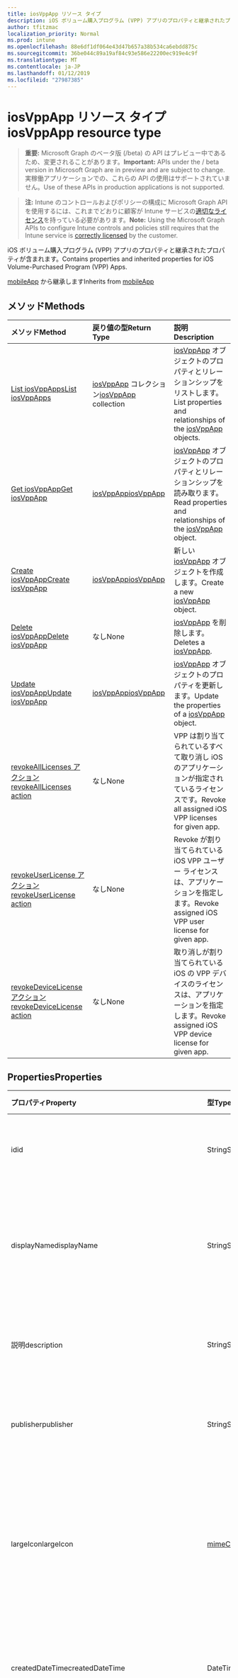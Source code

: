 ```yaml
---
title: iosVppApp リソース タイプ
description: iOS ボリューム購入プログラム (VPP) アプリのプロパティと継承されたプロパティが含まれます。
author: tfitzmac
localization_priority: Normal
ms.prod: intune
ms.openlocfilehash: 88e6df1df064e43d47b657a38b534ca6ebdd875c
ms.sourcegitcommit: 36be044c89a19af84c93e586e22200ec919e4c9f
ms.translationtype: MT
ms.contentlocale: ja-JP
ms.lasthandoff: 01/12/2019
ms.locfileid: "27987385"
---
```

# <a name="iosvppapp-resource-type"></a><span data-ttu-id="215b9-103">iosVppApp リソース タイプ</span><span class="sxs-lookup"><span data-stu-id="215b9-103">iosVppApp resource type</span></span>

> <span data-ttu-id="215b9-104">**重要:** Microsoft Graph のベータ版 (/beta) の API はプレビュー中であるため、変更されることがあります。</span><span class="sxs-lookup"><span data-stu-id="215b9-104">**Important:** APIs under the / beta version in Microsoft Graph are in preview and are subject to change.</span></span> <span data-ttu-id="215b9-105">実稼働アプリケーションでの、これらの API の使用はサポートされていません。</span><span class="sxs-lookup"><span data-stu-id="215b9-105">Use of these APIs in production applications is not supported.</span></span>

> <span data-ttu-id="215b9-106">**注:** Intune のコントロールおよびポリシーの構成に Microsoft Graph API を使用するには、これまでどおりに顧客が Intune サービスの[適切なライセンス](https://go.microsoft.com/fwlink/?linkid=839381)を持っている必要があります。</span><span class="sxs-lookup"><span data-stu-id="215b9-106">**Note:** Using the Microsoft Graph APIs to configure Intune controls and policies still requires that the Intune service is [correctly licensed](https://go.microsoft.com/fwlink/?linkid=839381) by the customer.</span></span>

<span data-ttu-id="215b9-107">iOS ボリューム購入プログラム (VPP) アプリのプロパティと継承されたプロパティが含まれます。</span><span class="sxs-lookup"><span data-stu-id="215b9-107">Contains properties and inherited properties for iOS Volume-Purchased Program (VPP) Apps.</span></span>

<span data-ttu-id="215b9-108">[mobileApp](../resources/intune-apps-mobileapp.md) から継承します</span><span class="sxs-lookup"><span data-stu-id="215b9-108">Inherits from [mobileApp](../resources/intune-apps-mobileapp.md)</span></span>

## <a name="methods"></a><span data-ttu-id="215b9-109">メソッド</span><span class="sxs-lookup"><span data-stu-id="215b9-109">Methods</span></span>
|<span data-ttu-id="215b9-110">メソッド</span><span class="sxs-lookup"><span data-stu-id="215b9-110">Method</span></span>|<span data-ttu-id="215b9-111">戻り値の型</span><span class="sxs-lookup"><span data-stu-id="215b9-111">Return Type</span></span>|<span data-ttu-id="215b9-112">説明</span><span class="sxs-lookup"><span data-stu-id="215b9-112">Description</span></span>|
|:---|:---|:---|
|[<span data-ttu-id="215b9-113">List iosVppApps</span><span class="sxs-lookup"><span data-stu-id="215b9-113">List iosVppApps</span></span>](../api/intune-apps-iosvppapp-list.md)|<span data-ttu-id="215b9-114">[iosVppApp](../resources/intune-apps-iosvppapp.md) コレクション</span><span class="sxs-lookup"><span data-stu-id="215b9-114">[iosVppApp](../resources/intune-apps-iosvppapp.md) collection</span></span>|<span data-ttu-id="215b9-115">[iosVppApp](../resources/intune-apps-iosvppapp.md) オブジェクトのプロパティとリレーションシップをリストします。</span><span class="sxs-lookup"><span data-stu-id="215b9-115">List properties and relationships of the [iosVppApp](../resources/intune-apps-iosvppapp.md) objects.</span></span>|
|[<span data-ttu-id="215b9-116">Get iosVppApp</span><span class="sxs-lookup"><span data-stu-id="215b9-116">Get iosVppApp</span></span>](../api/intune-apps-iosvppapp-get.md)|[<span data-ttu-id="215b9-117">iosVppApp</span><span class="sxs-lookup"><span data-stu-id="215b9-117">iosVppApp</span></span>](../resources/intune-apps-iosvppapp.md)|<span data-ttu-id="215b9-118">[iosVppApp](../resources/intune-apps-iosvppapp.md) オブジェクトのプロパティとリレーションシップを読み取ります。</span><span class="sxs-lookup"><span data-stu-id="215b9-118">Read properties and relationships of the [iosVppApp](../resources/intune-apps-iosvppapp.md) object.</span></span>|
|[<span data-ttu-id="215b9-119">Create iosVppApp</span><span class="sxs-lookup"><span data-stu-id="215b9-119">Create iosVppApp</span></span>](../api/intune-apps-iosvppapp-create.md)|[<span data-ttu-id="215b9-120">iosVppApp</span><span class="sxs-lookup"><span data-stu-id="215b9-120">iosVppApp</span></span>](../resources/intune-apps-iosvppapp.md)|<span data-ttu-id="215b9-121">新しい [iosVppApp](../resources/intune-apps-iosvppapp.md) オブジェクトを作成します。</span><span class="sxs-lookup"><span data-stu-id="215b9-121">Create a new [iosVppApp](../resources/intune-apps-iosvppapp.md) object.</span></span>|
|[<span data-ttu-id="215b9-122">Delete iosVppApp</span><span class="sxs-lookup"><span data-stu-id="215b9-122">Delete iosVppApp</span></span>](../api/intune-apps-iosvppapp-delete.md)|<span data-ttu-id="215b9-123">なし</span><span class="sxs-lookup"><span data-stu-id="215b9-123">None</span></span>|<span data-ttu-id="215b9-124">[iosVppApp](../resources/intune-apps-iosvppapp.md) を削除します。</span><span class="sxs-lookup"><span data-stu-id="215b9-124">Deletes a [iosVppApp](../resources/intune-apps-iosvppapp.md).</span></span>|
|[<span data-ttu-id="215b9-125">Update iosVppApp</span><span class="sxs-lookup"><span data-stu-id="215b9-125">Update iosVppApp</span></span>](../api/intune-apps-iosvppapp-update.md)|[<span data-ttu-id="215b9-126">iosVppApp</span><span class="sxs-lookup"><span data-stu-id="215b9-126">iosVppApp</span></span>](../resources/intune-apps-iosvppapp.md)|<span data-ttu-id="215b9-127">[iosVppApp](../resources/intune-apps-iosvppapp.md) オブジェクトのプロパティを更新します。</span><span class="sxs-lookup"><span data-stu-id="215b9-127">Update the properties of a [iosVppApp](../resources/intune-apps-iosvppapp.md) object.</span></span>|
|[<span data-ttu-id="215b9-128">revokeAllLicenses アクション</span><span class="sxs-lookup"><span data-stu-id="215b9-128">revokeAllLicenses action</span></span>](../api/intune-apps-iosvppapp-revokealllicenses.md)|<span data-ttu-id="215b9-129">なし</span><span class="sxs-lookup"><span data-stu-id="215b9-129">None</span></span>|<span data-ttu-id="215b9-130">VPP は割り当てられているすべて取り消し iOS のアプリケーションが指定されているライセンスです。</span><span class="sxs-lookup"><span data-stu-id="215b9-130">Revoke all assigned iOS VPP licenses for given app.</span></span>|
|[<span data-ttu-id="215b9-131">revokeUserLicense アクション</span><span class="sxs-lookup"><span data-stu-id="215b9-131">revokeUserLicense action</span></span>](../api/intune-apps-iosvppapp-revokeuserlicense.md)|<span data-ttu-id="215b9-132">なし</span><span class="sxs-lookup"><span data-stu-id="215b9-132">None</span></span>|<span data-ttu-id="215b9-133">Revoke が割り当てられている iOS VPP ユーザー ライセンスは、アプリケーションを指定します。</span><span class="sxs-lookup"><span data-stu-id="215b9-133">Revoke assigned iOS VPP user license for given app.</span></span>|
|[<span data-ttu-id="215b9-134">revokeDeviceLicense アクション</span><span class="sxs-lookup"><span data-stu-id="215b9-134">revokeDeviceLicense action</span></span>](../api/intune-apps-iosvppapp-revokedevicelicense.md)|<span data-ttu-id="215b9-135">なし</span><span class="sxs-lookup"><span data-stu-id="215b9-135">None</span></span>|<span data-ttu-id="215b9-136">取り消しが割り当てられている iOS の VPP デバイスのライセンスは、アプリケーションを指定します。</span><span class="sxs-lookup"><span data-stu-id="215b9-136">Revoke assigned iOS VPP device license for given app.</span></span>|

## <a name="properties"></a><span data-ttu-id="215b9-137">Properties</span><span class="sxs-lookup"><span data-stu-id="215b9-137">Properties</span></span>
|<span data-ttu-id="215b9-138">プロパティ</span><span class="sxs-lookup"><span data-stu-id="215b9-138">Property</span></span>|<span data-ttu-id="215b9-139">型</span><span class="sxs-lookup"><span data-stu-id="215b9-139">Type</span></span>|<span data-ttu-id="215b9-140">説明</span><span class="sxs-lookup"><span data-stu-id="215b9-140">Description</span></span>|
|:---|:---|:---|
|<span data-ttu-id="215b9-141">id</span><span class="sxs-lookup"><span data-stu-id="215b9-141">id</span></span>|<span data-ttu-id="215b9-142">String</span><span class="sxs-lookup"><span data-stu-id="215b9-142">String</span></span>|<span data-ttu-id="215b9-143">エンティティのキー。</span><span class="sxs-lookup"><span data-stu-id="215b9-143">Key of the entity.</span></span> <span data-ttu-id="215b9-144">[mobileApp](../resources/intune-apps-mobileapp.md) から継承します</span><span class="sxs-lookup"><span data-stu-id="215b9-144">Inherited from [mobileApp](../resources/intune-apps-mobileapp.md)</span></span>|
|<span data-ttu-id="215b9-145">displayName</span><span class="sxs-lookup"><span data-stu-id="215b9-145">displayName</span></span>|<span data-ttu-id="215b9-146">String</span><span class="sxs-lookup"><span data-stu-id="215b9-146">String</span></span>|<span data-ttu-id="215b9-147">管理者が提供またはインポートしたアプリのタイトル。</span><span class="sxs-lookup"><span data-stu-id="215b9-147">The admin provided or imported title of the app.</span></span> <span data-ttu-id="215b9-148">[mobileApp](../resources/intune-apps-mobileapp.md) から継承します</span><span class="sxs-lookup"><span data-stu-id="215b9-148">Inherited from [mobileApp](../resources/intune-apps-mobileapp.md)</span></span>|
|<span data-ttu-id="215b9-149">説明</span><span class="sxs-lookup"><span data-stu-id="215b9-149">description</span></span>|<span data-ttu-id="215b9-150">String</span><span class="sxs-lookup"><span data-stu-id="215b9-150">String</span></span>|<span data-ttu-id="215b9-151">アプリの説明。</span><span class="sxs-lookup"><span data-stu-id="215b9-151">The description of the app.</span></span> <span data-ttu-id="215b9-152">[mobileApp](../resources/intune-apps-mobileapp.md) から継承します</span><span class="sxs-lookup"><span data-stu-id="215b9-152">Inherited from [mobileApp](../resources/intune-apps-mobileapp.md)</span></span>|
|<span data-ttu-id="215b9-153">publisher</span><span class="sxs-lookup"><span data-stu-id="215b9-153">publisher</span></span>|<span data-ttu-id="215b9-154">String</span><span class="sxs-lookup"><span data-stu-id="215b9-154">String</span></span>|<span data-ttu-id="215b9-155">アプリの発行元。</span><span class="sxs-lookup"><span data-stu-id="215b9-155">The publisher of the app.</span></span> <span data-ttu-id="215b9-156">[mobileApp](../resources/intune-apps-mobileapp.md) から継承します</span><span class="sxs-lookup"><span data-stu-id="215b9-156">Inherited from [mobileApp](../resources/intune-apps-mobileapp.md)</span></span>|
|<span data-ttu-id="215b9-157">largeIcon</span><span class="sxs-lookup"><span data-stu-id="215b9-157">largeIcon</span></span>|[<span data-ttu-id="215b9-158">mimeContent</span><span class="sxs-lookup"><span data-stu-id="215b9-158">mimeContent</span></span>](../resources/intune-shared-mimecontent.md)|<span data-ttu-id="215b9-159">アプリの詳細に表示され、アイコンのアップロードに使用される大きなアイコン。</span><span class="sxs-lookup"><span data-stu-id="215b9-159">The large icon, to be displayed in the app details and used for upload of the icon.</span></span> <span data-ttu-id="215b9-160">[mobileApp](../resources/intune-apps-mobileapp.md) から継承します</span><span class="sxs-lookup"><span data-stu-id="215b9-160">Inherited from [mobileApp](../resources/intune-apps-mobileapp.md)</span></span>|
|<span data-ttu-id="215b9-161">createdDateTime</span><span class="sxs-lookup"><span data-stu-id="215b9-161">createdDateTime</span></span>|<span data-ttu-id="215b9-162">DateTimeOffset</span><span class="sxs-lookup"><span data-stu-id="215b9-162">DateTimeOffset</span></span>|<span data-ttu-id="215b9-163">アプリが作成された日時。</span><span class="sxs-lookup"><span data-stu-id="215b9-163">The date and time the app was created.</span></span> <span data-ttu-id="215b9-164">[mobileApp](../resources/intune-apps-mobileapp.md) から継承します</span><span class="sxs-lookup"><span data-stu-id="215b9-164">Inherited from [mobileApp](../resources/intune-apps-mobileapp.md)</span></span>|
|<span data-ttu-id="215b9-165">lastModifiedDateTime</span><span class="sxs-lookup"><span data-stu-id="215b9-165">lastModifiedDateTime</span></span>|<span data-ttu-id="215b9-166">DateTimeOffset</span><span class="sxs-lookup"><span data-stu-id="215b9-166">DateTimeOffset</span></span>|<span data-ttu-id="215b9-167">アプリが最後に変更された日時。</span><span class="sxs-lookup"><span data-stu-id="215b9-167">The date and time the app was last modified.</span></span> <span data-ttu-id="215b9-168">[mobileApp](../resources/intune-apps-mobileapp.md) から継承します</span><span class="sxs-lookup"><span data-stu-id="215b9-168">Inherited from [mobileApp](../resources/intune-apps-mobileapp.md)</span></span>|
|<span data-ttu-id="215b9-169">isFeatured</span><span class="sxs-lookup"><span data-stu-id="215b9-169">isFeatured</span></span>|<span data-ttu-id="215b9-170">Boolean</span><span class="sxs-lookup"><span data-stu-id="215b9-170">Boolean</span></span>|<span data-ttu-id="215b9-171">アプリが管理者のおすすめとしてマークされたかどうかを示す値。[mobileApp](../resources/intune-apps-mobileapp.md) から継承します</span><span class="sxs-lookup"><span data-stu-id="215b9-171">The value indicating whether the app is marked as featured by the admin. Inherited from [mobileApp](../resources/intune-apps-mobileapp.md)</span></span>|
|<span data-ttu-id="215b9-172">privacyInformationUrl</span><span class="sxs-lookup"><span data-stu-id="215b9-172">privacyInformationUrl</span></span>|<span data-ttu-id="215b9-173">String</span><span class="sxs-lookup"><span data-stu-id="215b9-173">String</span></span>|<span data-ttu-id="215b9-174">プライバシーに関する声明の URL。</span><span class="sxs-lookup"><span data-stu-id="215b9-174">The privacy statement Url.</span></span> <span data-ttu-id="215b9-175">[mobileApp](../resources/intune-apps-mobileapp.md) から継承します</span><span class="sxs-lookup"><span data-stu-id="215b9-175">Inherited from [mobileApp](../resources/intune-apps-mobileapp.md)</span></span>|
|<span data-ttu-id="215b9-176">informationUrl</span><span class="sxs-lookup"><span data-stu-id="215b9-176">informationUrl</span></span>|<span data-ttu-id="215b9-177">String</span><span class="sxs-lookup"><span data-stu-id="215b9-177">String</span></span>|<span data-ttu-id="215b9-178">詳細情報の URL。</span><span class="sxs-lookup"><span data-stu-id="215b9-178">The more information Url.</span></span> <span data-ttu-id="215b9-179">[mobileApp](../resources/intune-apps-mobileapp.md) から継承します</span><span class="sxs-lookup"><span data-stu-id="215b9-179">Inherited from [mobileApp](../resources/intune-apps-mobileapp.md)</span></span>|
|<span data-ttu-id="215b9-180">owner</span><span class="sxs-lookup"><span data-stu-id="215b9-180">owner</span></span>|<span data-ttu-id="215b9-181">String</span><span class="sxs-lookup"><span data-stu-id="215b9-181">String</span></span>|<span data-ttu-id="215b9-182">アプリの所有者。</span><span class="sxs-lookup"><span data-stu-id="215b9-182">The owner of the app.</span></span> <span data-ttu-id="215b9-183">[mobileApp](../resources/intune-apps-mobileapp.md) から継承します</span><span class="sxs-lookup"><span data-stu-id="215b9-183">Inherited from [mobileApp](../resources/intune-apps-mobileapp.md)</span></span>|
|<span data-ttu-id="215b9-184">developer</span><span class="sxs-lookup"><span data-stu-id="215b9-184">developer</span></span>|<span data-ttu-id="215b9-185">String</span><span class="sxs-lookup"><span data-stu-id="215b9-185">String</span></span>|<span data-ttu-id="215b9-186">アプリの開発者。</span><span class="sxs-lookup"><span data-stu-id="215b9-186">The developer of the app.</span></span> <span data-ttu-id="215b9-187">[mobileApp](../resources/intune-apps-mobileapp.md) から継承します</span><span class="sxs-lookup"><span data-stu-id="215b9-187">Inherited from [mobileApp](../resources/intune-apps-mobileapp.md)</span></span>|
|<span data-ttu-id="215b9-188">notes</span><span class="sxs-lookup"><span data-stu-id="215b9-188">notes</span></span>|<span data-ttu-id="215b9-189">String</span><span class="sxs-lookup"><span data-stu-id="215b9-189">String</span></span>|<span data-ttu-id="215b9-190">アプリ用のメモ。</span><span class="sxs-lookup"><span data-stu-id="215b9-190">Notes for the app.</span></span> <span data-ttu-id="215b9-191">[mobileApp](../resources/intune-apps-mobileapp.md) から継承します</span><span class="sxs-lookup"><span data-stu-id="215b9-191">Inherited from [mobileApp](../resources/intune-apps-mobileapp.md)</span></span>|
|<span data-ttu-id="215b9-192">uploadState</span><span class="sxs-lookup"><span data-stu-id="215b9-192">uploadState</span></span>|<span data-ttu-id="215b9-193">Int32</span><span class="sxs-lookup"><span data-stu-id="215b9-193">Int32</span></span>|<span data-ttu-id="215b9-194">アップロードの状態です。</span><span class="sxs-lookup"><span data-stu-id="215b9-194">The upload state.</span></span> <span data-ttu-id="215b9-195">[mobileApp](../resources/intune-apps-mobileapp.md) から継承します</span><span class="sxs-lookup"><span data-stu-id="215b9-195">Inherited from [mobileApp](../resources/intune-apps-mobileapp.md)</span></span>|
|<span data-ttu-id="215b9-196">publishingState</span><span class="sxs-lookup"><span data-stu-id="215b9-196">publishingState</span></span>|[<span data-ttu-id="215b9-197">mobileAppPublishingState</span><span class="sxs-lookup"><span data-stu-id="215b9-197">mobileAppPublishingState</span></span>](../resources/intune-apps-mobileapppublishingstate.md)|<span data-ttu-id="215b9-198">アプリの発行の状態。</span><span class="sxs-lookup"><span data-stu-id="215b9-198">The publishing state for the app.</span></span> <span data-ttu-id="215b9-199">アプリが発行されていない限り、アプリを割り当てることができません。</span><span class="sxs-lookup"><span data-stu-id="215b9-199">The app cannot be assigned unless the app is published.</span></span> <span data-ttu-id="215b9-200">[MobileApp](../resources/intune-apps-mobileapp.md)から継承されます。</span><span class="sxs-lookup"><span data-stu-id="215b9-200">Inherited from [mobileApp](../resources/intune-apps-mobileapp.md).</span></span> <span data-ttu-id="215b9-201">可能な値は、`notPublished`、`processing`、`published` です。</span><span class="sxs-lookup"><span data-stu-id="215b9-201">Possible values are: `notPublished`, `processing`, `published`.</span></span>|
|<span data-ttu-id="215b9-202">usedLicenseCount</span><span class="sxs-lookup"><span data-stu-id="215b9-202">usedLicenseCount</span></span>|<span data-ttu-id="215b9-203">Int32</span><span class="sxs-lookup"><span data-stu-id="215b9-203">Int32</span></span>|<span data-ttu-id="215b9-204">使用中の VPP ライセンスの数。</span><span class="sxs-lookup"><span data-stu-id="215b9-204">The number of VPP licenses in use.</span></span>|
|<span data-ttu-id="215b9-205">totalLicenseCount</span><span class="sxs-lookup"><span data-stu-id="215b9-205">totalLicenseCount</span></span>|<span data-ttu-id="215b9-206">Int32</span><span class="sxs-lookup"><span data-stu-id="215b9-206">Int32</span></span>|<span data-ttu-id="215b9-207">VPP ライセンスの総数。</span><span class="sxs-lookup"><span data-stu-id="215b9-207">The total number of VPP licenses.</span></span>|
|<span data-ttu-id="215b9-208">releaseDateTime</span><span class="sxs-lookup"><span data-stu-id="215b9-208">releaseDateTime</span></span>|<span data-ttu-id="215b9-209">DateTimeOffset</span><span class="sxs-lookup"><span data-stu-id="215b9-209">DateTimeOffset</span></span>|<span data-ttu-id="215b9-210">VPP アプリケーションのリリースの日時。</span><span class="sxs-lookup"><span data-stu-id="215b9-210">The VPP application release date and time.</span></span>|
|<span data-ttu-id="215b9-211">appStoreUrl</span><span class="sxs-lookup"><span data-stu-id="215b9-211">appStoreUrl</span></span>|<span data-ttu-id="215b9-212">String</span><span class="sxs-lookup"><span data-stu-id="215b9-212">String</span></span>|<span data-ttu-id="215b9-213">ストアの URL。</span><span class="sxs-lookup"><span data-stu-id="215b9-213">The store URL.</span></span>|
|<span data-ttu-id="215b9-214">licensingType</span><span class="sxs-lookup"><span data-stu-id="215b9-214">licensingType</span></span>|[<span data-ttu-id="215b9-215">vppLicensingType</span><span class="sxs-lookup"><span data-stu-id="215b9-215">vppLicensingType</span></span>](../resources/intune-apps-vpplicensingtype.md)|<span data-ttu-id="215b9-216">サポートされているライセンスの種類。</span><span class="sxs-lookup"><span data-stu-id="215b9-216">The supported License Type.</span></span>|
|<span data-ttu-id="215b9-217">applicableDeviceType</span><span class="sxs-lookup"><span data-stu-id="215b9-217">applicableDeviceType</span></span>|[<span data-ttu-id="215b9-218">iosDeviceType</span><span class="sxs-lookup"><span data-stu-id="215b9-218">iosDeviceType</span></span>](../resources/intune-apps-iosdevicetype.md)|<span data-ttu-id="215b9-219">該当する iOS デバイスの種類。</span><span class="sxs-lookup"><span data-stu-id="215b9-219">The applicable iOS Device Type.</span></span>|
|<span data-ttu-id="215b9-220">vppTokenOrganizationName</span><span class="sxs-lookup"><span data-stu-id="215b9-220">vppTokenOrganizationName</span></span>|<span data-ttu-id="215b9-221">String</span><span class="sxs-lookup"><span data-stu-id="215b9-221">String</span></span>|<span data-ttu-id="215b9-222">Apple Volume Purchase Program のトークンに関連付けられている組織</span><span class="sxs-lookup"><span data-stu-id="215b9-222">The organization associated with the Apple Volume Purchase Program Token</span></span>|
|<span data-ttu-id="215b9-223">vppTokenAccountType</span><span class="sxs-lookup"><span data-stu-id="215b9-223">vppTokenAccountType</span></span>|[<span data-ttu-id="215b9-224">vppTokenAccountType</span><span class="sxs-lookup"><span data-stu-id="215b9-224">vppTokenAccountType</span></span>](../resources/intune-shared-vpptokenaccounttype.md)|<span data-ttu-id="215b9-225">特定の Apple Volume Purchase Program のトークンが関連付けられている、ボリューム購入プログラムの種類。</span><span class="sxs-lookup"><span data-stu-id="215b9-225">The type of volume purchase program which the given Apple Volume Purchase Program Token is associated with.</span></span> <span data-ttu-id="215b9-226">可能な値は、`business`、`education` です。</span><span class="sxs-lookup"><span data-stu-id="215b9-226">Possible values are: `business`, `education`.</span></span> <span data-ttu-id="215b9-227">可能な値は、`business`、`education` です。</span><span class="sxs-lookup"><span data-stu-id="215b9-227">Possible values are: `business`, `education`.</span></span>|
|<span data-ttu-id="215b9-228">vppTokenAppleId</span><span class="sxs-lookup"><span data-stu-id="215b9-228">vppTokenAppleId</span></span>|<span data-ttu-id="215b9-229">String</span><span class="sxs-lookup"><span data-stu-id="215b9-229">String</span></span>|<span data-ttu-id="215b9-230">特定の Apple ボリューム購入プログラムのトークンに関連付けられている Apple ID。</span><span class="sxs-lookup"><span data-stu-id="215b9-230">The Apple Id associated with the given Apple Volume Purchase Program Token.</span></span>|
|<span data-ttu-id="215b9-231">bundleId</span><span class="sxs-lookup"><span data-stu-id="215b9-231">bundleId</span></span>|<span data-ttu-id="215b9-232">String</span><span class="sxs-lookup"><span data-stu-id="215b9-232">String</span></span>|<span data-ttu-id="215b9-233">ID 名。</span><span class="sxs-lookup"><span data-stu-id="215b9-233">The Identity Name.</span></span>|
|<span data-ttu-id="215b9-234">vppTokenId</span><span class="sxs-lookup"><span data-stu-id="215b9-234">vppTokenId</span></span>|<span data-ttu-id="215b9-235">String</span><span class="sxs-lookup"><span data-stu-id="215b9-235">String</span></span>|<span data-ttu-id="215b9-236">このアプリケーションに関連付けられている VPP トークンの識別子です。</span><span class="sxs-lookup"><span data-stu-id="215b9-236">Identifier of the VPP token associated with this app.</span></span>|
|<span data-ttu-id="215b9-237">revokeLicenseActionResults</span><span class="sxs-lookup"><span data-stu-id="215b9-237">revokeLicenseActionResults</span></span>|<span data-ttu-id="215b9-238">[iosVppAppRevokeLicensesActionResult](../resources/intune-apps-iosvppapprevokelicensesactionresult.md)コレクション</span><span class="sxs-lookup"><span data-stu-id="215b9-238">[iosVppAppRevokeLicensesActionResult](../resources/intune-apps-iosvppapprevokelicensesactionresult.md) collection</span></span>|<span data-ttu-id="215b9-239">結果は、このアプリケーションについてのライセンスを失効します。</span><span class="sxs-lookup"><span data-stu-id="215b9-239">Results of revoke license actions on this app.</span></span>|

## <a name="relationships"></a><span data-ttu-id="215b9-240">リレーションシップ</span><span class="sxs-lookup"><span data-stu-id="215b9-240">Relationships</span></span>
|<span data-ttu-id="215b9-241">リレーションシップ</span><span class="sxs-lookup"><span data-stu-id="215b9-241">Relationship</span></span>|<span data-ttu-id="215b9-242">型</span><span class="sxs-lookup"><span data-stu-id="215b9-242">Type</span></span>|<span data-ttu-id="215b9-243">説明</span><span class="sxs-lookup"><span data-stu-id="215b9-243">Description</span></span>|
|:---|:---|:---|
|<span data-ttu-id="215b9-244">categories</span><span class="sxs-lookup"><span data-stu-id="215b9-244">categories</span></span>|<span data-ttu-id="215b9-245">[mobileAppCategory](../resources/intune-apps-mobileappcategory.md) コレクション</span><span class="sxs-lookup"><span data-stu-id="215b9-245">[mobileAppCategory](../resources/intune-apps-mobileappcategory.md) collection</span></span>|<span data-ttu-id="215b9-246">このアプリのカテゴリのリスト。</span><span class="sxs-lookup"><span data-stu-id="215b9-246">The list of categories for this app.</span></span> <span data-ttu-id="215b9-247">[mobileApp](../resources/intune-apps-mobileapp.md) から継承します</span><span class="sxs-lookup"><span data-stu-id="215b9-247">Inherited from [mobileApp](../resources/intune-apps-mobileapp.md)</span></span>|
|<span data-ttu-id="215b9-248">assignments</span><span class="sxs-lookup"><span data-stu-id="215b9-248">assignments</span></span>|<span data-ttu-id="215b9-249">[mobileAppAssignment](../resources/intune-apps-mobileappassignment.md) コレクション</span><span class="sxs-lookup"><span data-stu-id="215b9-249">[mobileAppAssignment](../resources/intune-apps-mobileappassignment.md) collection</span></span>|<span data-ttu-id="215b9-250">このモバイル アプリのグループ割り当てのリスト。</span><span class="sxs-lookup"><span data-stu-id="215b9-250">The list of group assignments for this mobile app.</span></span> <span data-ttu-id="215b9-251">[mobileApp](../resources/intune-apps-mobileapp.md) から継承します</span><span class="sxs-lookup"><span data-stu-id="215b9-251">Inherited from [mobileApp](../resources/intune-apps-mobileapp.md)</span></span>|
|<span data-ttu-id="215b9-252">installSummary</span><span class="sxs-lookup"><span data-stu-id="215b9-252">installSummary</span></span>|[<span data-ttu-id="215b9-253">mobileAppInstallSummary</span><span class="sxs-lookup"><span data-stu-id="215b9-253">mobileAppInstallSummary</span></span>](../resources/intune-apps-mobileappinstallsummary.md)|<span data-ttu-id="215b9-254">モバイル アプリ インストール概要です。</span><span class="sxs-lookup"><span data-stu-id="215b9-254">Mobile App Install Summary.</span></span> <span data-ttu-id="215b9-255">[mobileApp](../resources/intune-apps-mobileapp.md) から継承します</span><span class="sxs-lookup"><span data-stu-id="215b9-255">Inherited from [mobileApp](../resources/intune-apps-mobileapp.md)</span></span>|
|<span data-ttu-id="215b9-256">deviceStatuses</span><span class="sxs-lookup"><span data-stu-id="215b9-256">deviceStatuses</span></span>|<span data-ttu-id="215b9-257">[mobileAppInstallStatus](../resources/intune-apps-mobileappinstallstatus.md)コレクション</span><span class="sxs-lookup"><span data-stu-id="215b9-257">[mobileAppInstallStatus](../resources/intune-apps-mobileappinstallstatus.md) collection</span></span>|<span data-ttu-id="215b9-258">このモバイル アプリケーションのインストール状況の一覧です。</span><span class="sxs-lookup"><span data-stu-id="215b9-258">The list of installation states for this mobile app.</span></span> <span data-ttu-id="215b9-259">[mobileApp](../resources/intune-apps-mobileapp.md) から継承します</span><span class="sxs-lookup"><span data-stu-id="215b9-259">Inherited from [mobileApp](../resources/intune-apps-mobileapp.md)</span></span>|
|<span data-ttu-id="215b9-260">userStatuses</span><span class="sxs-lookup"><span data-stu-id="215b9-260">userStatuses</span></span>|<span data-ttu-id="215b9-261">[userAppInstallStatus](../resources/intune-apps-userappinstallstatus.md)コレクション</span><span class="sxs-lookup"><span data-stu-id="215b9-261">[userAppInstallStatus](../resources/intune-apps-userappinstallstatus.md) collection</span></span>|<span data-ttu-id="215b9-262">このモバイル アプリケーションのインストール状況の一覧です。</span><span class="sxs-lookup"><span data-stu-id="215b9-262">The list of installation states for this mobile app.</span></span> <span data-ttu-id="215b9-263">[mobileApp](../resources/intune-apps-mobileapp.md) から継承します</span><span class="sxs-lookup"><span data-stu-id="215b9-263">Inherited from [mobileApp](../resources/intune-apps-mobileapp.md)</span></span>|
|<span data-ttu-id="215b9-264">assignedLicenses</span><span class="sxs-lookup"><span data-stu-id="215b9-264">assignedLicenses</span></span>|<span data-ttu-id="215b9-265">[iosVppAppAssignedLicense](../resources/intune-apps-iosvppappassignedlicense.md)コレクション</span><span class="sxs-lookup"><span data-stu-id="215b9-265">[iosVppAppAssignedLicense](../resources/intune-apps-iosvppappassignedlicense.md) collection</span></span>|<span data-ttu-id="215b9-266">このアプリケーションに割り当てられているライセンスです。</span><span class="sxs-lookup"><span data-stu-id="215b9-266">The licenses assigned to this app.</span></span>|

## <a name="json-representation"></a><span data-ttu-id="215b9-267">JSON 表記</span><span class="sxs-lookup"><span data-stu-id="215b9-267">JSON Representation</span></span>
<span data-ttu-id="215b9-268">以下は、リソースの JSON 表記です。</span><span class="sxs-lookup"><span data-stu-id="215b9-268">Here is a JSON representation of the resource.</span></span>
<!-- {
  "blockType": "resource",
  "keyProperty": "id",
  "@odata.type": "microsoft.graph.iosVppApp"
}
-->
``` json
{
  "@odata.type": "#microsoft.graph.iosVppApp",
  "id": "String (identifier)",
  "displayName": "String",
  "description": "String",
  "publisher": "String",
  "largeIcon": {
    "@odata.type": "microsoft.graph.mimeContent",
    "type": "String",
    "value": "binary"
  },
  "createdDateTime": "String (timestamp)",
  "lastModifiedDateTime": "String (timestamp)",
  "isFeatured": true,
  "privacyInformationUrl": "String",
  "informationUrl": "String",
  "owner": "String",
  "developer": "String",
  "notes": "String",
  "uploadState": 1024,
  "publishingState": "String",
  "usedLicenseCount": 1024,
  "totalLicenseCount": 1024,
  "releaseDateTime": "String (timestamp)",
  "appStoreUrl": "String",
  "licensingType": {
    "@odata.type": "microsoft.graph.vppLicensingType",
    "supportUserLicensing": true,
    "supportDeviceLicensing": true,
    "supportsUserLicensing": true,
    "supportsDeviceLicensing": true
  },
  "applicableDeviceType": {
    "@odata.type": "microsoft.graph.iosDeviceType",
    "iPad": true,
    "iPhoneAndIPod": true
  },
  "vppTokenOrganizationName": "String",
  "vppTokenAccountType": "String",
  "vppTokenAppleId": "String",
  "bundleId": "String",
  "vppTokenId": "String",
  "revokeLicenseActionResults": [
    {
      "@odata.type": "microsoft.graph.iosVppAppRevokeLicensesActionResult",
      "userId": "String",
      "managedDeviceId": "String",
      "totalLicensesCount": 1024,
      "failedLicensesCount": 1024,
      "actionFailureReason": "String",
      "actionName": "String",
      "actionState": "String",
      "startDateTime": "String (timestamp)",
      "lastUpdatedDateTime": "String (timestamp)"
    }
  ]
}
```





